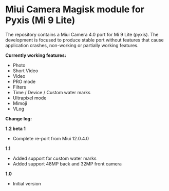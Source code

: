 # Miui Camera Magisk module for Pyxis (Mi 9 Lite)

The repository contains a Miui Camera 4.0 port for Mi 9 Lite (pyxis). The development is focused to produce stable port without features that cause application crashes,
non-working or partially working features.

__Currently working features:__

- Photo
- Short Video
- Video
- PRO mode
- Filters
- Time / Device / Custom water marks
- Ultrapixel mode
- Mimoji
- VLog

__Change log:__

__1.2 beta 1__
- Complete re-port from Miui 12.0.4.0

__1.1__
- Added support for custom water marks
- Added support 48MP back and 32MP front camera

__1.0__
 - Initial version
